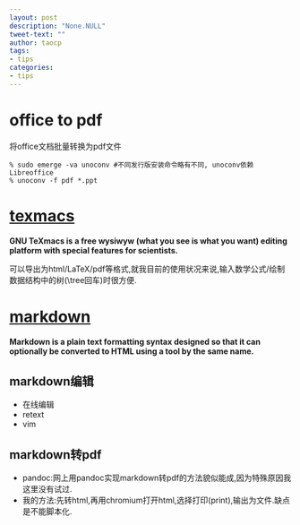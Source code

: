 ```yaml
---
layout: post
description: "None.NULL"
tweet-text: ""
author: taocp
tags:
- tips
categories:
- tips
---
```


office to pdf
=============
将office文档批量转换为pdf文件

    % sudo emerge -va unoconv #不同发行版安装命令略有不同, unoconv依赖Libreoffice
    % unoconv -f pdf *.ppt

[texmacs](http://www.texmacs.org/tmweb/home/welcome.en.html)
=======
**GNU TeXmacs is a free wysiwyw (what you see is what you want) editing platform with special features for scientists.**

可以导出为html/LaTeX/pdf等格式,就我目前的使用状况来说,输入数学公式/绘制数据结构中的树(\tree回车)时很方便.


[markdown](https://en.wikipedia.org/wiki/Markdown)
========
**Markdown is a plain text formatting syntax designed so that it can optionally be converted to HTML using a tool by the same name.**

markdown编辑
-----------
- 在线编辑
- retext
- vim

markdown转pdf
-----------
- pandoc:网上用pandoc实现markdown转pdf的方法貌似能成,因为特殊原因我这里没有试过.
- 我的方法:先转html,再用chromium打开html,选择打印(print),输出为文件.缺点是不能脚本化.
